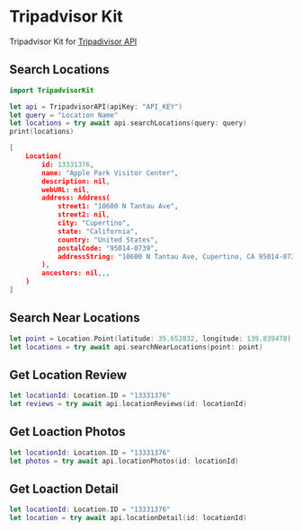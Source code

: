 # Tripadvisor Kit

Tripadvisor Kit for [Tripadivisor API](https://tripadvisor-content-api.readme.io)

## Search Locations

```swift
import TripadvisorKit

let api = TripadvisorAPI(apiKey: "API_KEY")
let query = "Location Name"
let locations = try await api.searchLocations(query: query)
print(locations)
```

```json
[
    Location(
        id: 13331376, 
        name: "Apple Park Visitor Center", 
        description: nil, 
        webURL: nil, 
        address: Address(
            street1: "10600 N Tantau Ave",
            street2: nil,
            city: "Cupertino",
            state: "California",
            country: "United States",
            postalCode: "95014-0739",
            addressString: "10600 N Tantau Ave, Cupertino, CA 95014-0739"
        ),
        ancestors: nil,,,
    )
]
```

## Search Near Locations

```swift
let point = Location.Point(latitude: 35.652832, longitude: 139.839478)
let locations = try await api.searchNearLocations(point: point)
```

## Get Location Review

```swift
let locationId: Location.ID = "13331376"
let reviews = try await api.locationReviews(id: locationId)
```

## Get Loaction Photos

```swift
let locationId: Location.ID = "13331376"
let photos = try await api.locationPhotos(id: locationId)
```

## Get Loaction Detail

```swift
let locationId: Location.ID = "13331376"
let location = try await api.locationDetail(id: locationId)
```
